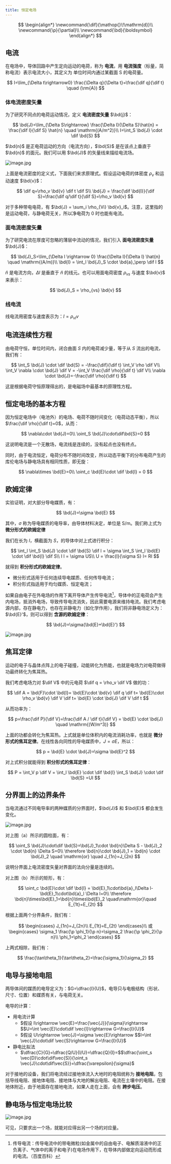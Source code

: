 ```yaml
---
title: 恒定电场
---
```


<!--more-->

$$
\begin{align*}
\newcommand{\dif}{\mathop{}\!\mathrm{d}}\\
\newcommand{\p}{\partial}\\
\newcommand{\bd}{\boldsymbol}
\end{align*}
$$

## 电流

在电场中，导体回路中产生定向运动的电荷，称为 **电流**，用 **电流强度**（标量，简称电流）表示电流大小，其定义为 单位时间内通过某截面 S 的电荷量。

$$
I=\lim_{\Delta t\rightarrow0} \frac{\Delta q}{\Delta t}=\frac{\dif q}{\dif t} \quad (\rm{A})
$$

### 体电流密度矢量

为了研究不同点的电荷运动情况，定义 **电流密度矢量** $\bd{j}$：

$$
\bd{J}=\lim_{\Delta S\rightarrow} \frac{\Delta I}{\Delta S}\hat{n} = \frac{\dif I}{\dif S} \hat{n} \quad \mathrm{(A/m^2)}\\
I=\int_S \bd{J} \cdot \dif \bd{S}
$$

$\bd{n}$ 是正电荷运动的方向（电流方向），$\bd{S}$ 是在该点上垂直于 $\bd{n}$ 的面元。我们可以用 $\bd{J}$ 的矢量线来描绘电流场。

<!-- <center><img src="https://i.loli.net/2020/04/13/g3ZdTsijvzhCoWO.jpg"></center> -->
![image.jpg](<images/image.jpg>)

上面是电流密度的定义式，下面我们来求原理式。假设运动电荷的体密度 $\rho_v$ 和运动速度 $\bd{v}$：

$$
\dif q=\rho_v \bd{v} \dif t \dif S\\
\bd{J} = \frac{\dif \bd{I}}{\dif S}=\frac{\dif q/\dif t}{\dif S}=\rho_v \bd{v}
$$

对于多种带电电荷，有 $\bd{J} = \sum_i \rho_{Vi} \bd{v}_i$。注意，这里指的是运动电荷，与静电荷无关，所以净电荷为 0 时也能有电流。

### 面电流密度矢量

为了研究电流在厚度可忽略的薄层中流动的情况，我们引入 **面电流密度矢量** $\bd{J}$：

$$
\bd{J}_S=\lim_{\Delta l \rightarrow 0} \frac{\Delta I}{\Delta l} \hat{n} \quad \mathrm{(A/m)}\\
\bd{I} = \int_l \bd{J}_S \cdot \bd{a}_\perp \dif l
$$

$\hat{n}$ 是电流方向，$\Delta l$ 是垂直于 $\hat{n}$ 的线元。也可以用面电荷密度 $\rho_{vs}$ 与速度 $\bd{v}$ 来表示：

$$
\bd{J}_S = \rho_{vs} \bd{v}
$$

### 线电流

线电流用密度与速度表示为：$I=\rho_{vl} v$

## 电流连续性方程

由电荷守恒，单位时间内，闭合曲面 $S$ 内的电荷减少量，等于从 $S$ 流出的电流，我们有：

$$
\int_S \bd{J} \cdot \dif \bd{S} = -\frac{\dif}{\dif t} \int_V \rho \dif V\\
\int_V \nabla \cdot \bd{J} \dif V = -\int_V \frac{\dif \rho}{\dif t}  \dif V\\
\nabla \cdot \bd{J}=-\frac{\dif \rho}{\dif t}
$$

这是根据电荷守恒原理得出的，是电磁场中最基本的原理性方程。

## 恒定电场的基本方程

因为恒定电场中（电池外）的电场、电荷不随时间变化（电荷动态平衡），所以 $\frac{\dif \rho}{\dif t}=0$，从而：

$$
\nabla\cdot \bd{J}=0\\
\oint_S \bd{J}\cdot\dif\bd{S}=0
$$

这说明电流是一个无散场，电流线是连续的，没有起点也没有终点。

同时，由于电流恒定，电荷分布不随时间改变，所以动态平衡下的分布电荷产生的库伦电场与静电场具有相同性质，即无旋：

$$
\nabla\times \bd{E}=0\\
\oint_c \bd{E}\cdot \dif \bd{l} = 0
$$

## 欧姆定律

实验证明，对大部分导电媒质，有：

$$
\bd{J}=\sigma \bd{E}
$$

其中，$\sigma$ 称为导电媒质的电导率，由导体材料决定，单位是 S/m。我们称上式为 **微分形式的欧姆定律**

我们在长为 $l$，横截面为 $S$，的导体中对上式进行积分：

$$
\int_l \int_S \bd{J} \cdot \dif \bd{S} \dif l = \sigma \int_S \int_l \bd{E} \cdot \dif \bd{l} \dif S\\
I l = \sigma US\\
U = \frac{l}{\sigma S} I= RI
$$

就得到 **积分形式的欧姆定律**。

* 微分形式适用于任何连续导电媒质、任何传导电流；
* 积分形式指适用于均匀媒质、恒定电流；

如果自由电子在外电场的作用下离开导体产生传导电流[^1]，导体中的正电荷会产生内电场，抵消外电场，导致传导电流消失，因此需要电源来维持电流。我们考虑电源内部，存在静电力，也存在非静电力（如化学作用），我们将非静电场定义为： $\bd{E}'$，则可以得到 **含源的欧姆定律**：

$$
\bd{J}=\sigma(\bd{E}+\bd{E}')
$$

[^1]: 传导电流：传导电流中的带电微粒(如金属中的自由电子、电解质溶液中的正负离子、气体中的离子和电子)在电场作用下，在导体内部做定向运动而形成的电流。（百度百科）

<!-- <center><img src="https://i.loli.net/2020/04/13/NnWDgqOGQFwYb1S.jpg"></center> -->
![image.jpg](<images/image.jpg>)

## 焦耳定律

运动的电子与晶体点阵上的电子碰撞，动能转化为热能，也就是电场力对电荷做得功最终转化为焦耳热。

我们考虑电场力对 $\dif V$ 中的元电荷 $\dif q = \rho_v \dif V$ 做的功：

$$
\dif A = \bd{F}\cdot \bd{l}= \bd{E}\cdot \bd{v} \dif q \dif t= \bd{E}\cdot \rho_v \bd{v} \dif V \dif t= \bd{E} \cdot \bd{J} \dif V \dif t
$$

从而功率为：

$$
p=\frac{\dif P}{\dif V}=\frac{\dif A / \dif t}{\dif V} = \bd{E} \cdot \bd{J} \quad \mathrm{(W/m^3)}
$$

上面的功都会转化为焦耳热。上式就是单位体积内的电流消耗功率，也就是 **微分形式的焦耳定律**。在线性各向同性的导电媒质中，$J=\sigma E$，所以：

$$
p = \bd{E} \cdot \bd{J}=\sigma \bd{E}^2
$$

对上式积分就能得到 **积分形式的焦耳定律**：

$$
P = \int_V p \dif V = \int_l \bd{E} \cdot \dif \bd{l} \int_S \bd{J} \cdot \dif \bd{S} =UI
$$

## 分界面上的边界条件

当电流通过不同电导率的两种媒质的分界面时，$\bd{J}$ 和 $\bd{E}$ 都会发生变化。

<!-- <center><img src="https://i.loli.net/2020/04/13/UCArHWIzwSFtqfR.jpg"></center> -->
![image.jpg](<images/image.jpg>)

对上图（a）所示的圆柱面，有：

$$
\oint_S \bd{J}\cdot\dif \bd{S}=\bd{J}_1\cdot \bd{n}\Delta S - \bd{J}_2 \cdot \bd{n} \Delta S=0\\
\therefore \bd{n}\cdot \bd{J}_1 = \bd{n} \cdot \bd{J}_2 \quad \mathrm{or} \quad J_{1n}=J_{2n}
$$

说明分界面上电流密度矢量对界面的法向分量是连续的。

对上图（b）所示的矩形，有：

$$
\oint_c \bd{E}\cdot \dif \bd{l} = \bd{E}_1\cdot\bd{a}_l\Delta l-\bd{E}_1\cdot\bd{a}_l \Delta l=0\\
\therefore \bd{n}\times\bd{E}_1=\bd{n}\times\bd{E}_2 \quad\mathrm{or}\quad E_{1t}=E_{2t}
$$

根据上面两个分界条件，我们有：

$$
\begin{cases}
J_{1n}=J_{2n}\\
E_{1t}=E_{2t}
\end{cases}\\
或 \begin{cases}
\sigma_1 \frac{\p \phi_1}{\p n}=\sigma_2 \frac{\p \phi_2}{\p n}\\
\phi_1=\phi_2
\end{cases}
$$

上两式相除，我们有：

$$
\frac{\tan\theta_1}{\tan\theta_2}=\frac{\sigma_1}{\sigma_2}
$$

## 电导与接地电阻

两导体间的媒质的电导定义为：$G=\dfrac{I}{U}$，电导只与电极结构（形状、尺寸、位置）和媒质有关，与电荷无关。

电导的计算：

* 用电流计算
  * $假设 I\rightarrow \vec{E}=\frac{\vec{J}}{\sigma}\rightarrow $$U=\int \vec{E}\cdot\dif \vec{l}\rightarrow G=\frac{I}{U}$
  * $假设 U\rightarrow \vec{J}=\sigma \vec{E}\rightarrow $$I=\int \vec{J}\cdot\dif \vec{S}\rightarrow G=\frac{I}{U}$
* 静电比拟法
  * $\dfrac{C}{G}=\dfrac{Q/U}{I/U}=\dfrac{Q}{I}=$$\dfrac{\oint_s \vec{D}\cdot\dif\vec{S}}{\oint_s \vec{J}\cdot\dif\vec{S}}=\dfrac{\varepsilon}{\sigma}$

对于接地的设备，我们将电流经过接地体流入大地时的电阻统称为 **接地电阻**，包括导线电阻、接地体电阻、接地体与大地的解出电阻、电流在土壤中的电阻。在接地体附近，由于地面存在接地电流，如果人走在上面，会有 **跨步电压**。

## 静电场与恒定电场比较

<!-- <center><img src="https://i.loli.net/2020/04/15/xPiy8CGMktlWNm5.jpg"></center> -->
![image.jpg](<images/image.jpg>)

可见，只要求出一个场，就能对应得出另一个场的对应量。
